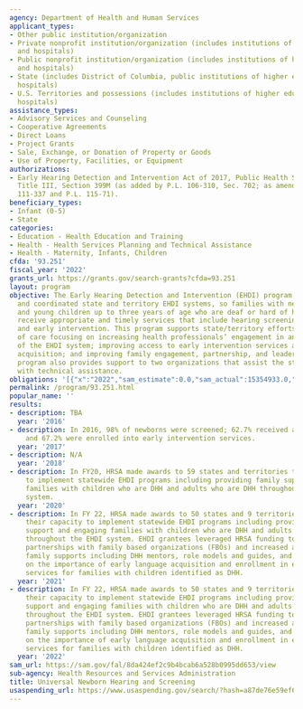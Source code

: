 ```yaml
---
agency: Department of Health and Human Services
applicant_types:
- Other public institution/organization
- Private nonprofit institution/organization (includes institutions of higher education
  and hospitals)
- Public nonprofit institution/organization (includes institutions of higher education
  and hospitals)
- State (includes District of Columbia, public institutions of higher education and
  hospitals)
- U.S. Territories and possessions (includes institutions of higher education and
  hospitals)
assistance_types:
- Advisory Services and Counseling
- Cooperative Agreements
- Direct Loans
- Project Grants
- Sale, Exchange, or Donation of Property or Goods
- Use of Property, Facilities, or Equipment
authorizations:
- Early Hearing Detection and Intervention Act of 2017, Public Health Service Act,
  Title III, Section 399M (as added by P.L. 106-310, Sec. 702; as amended by P.L.
  111-337 and P.L. 115-71).
beneficiary_types:
- Infant (0-5)
- State
categories:
- Education - Health Education and Training
- Health - Health Services Planning and Technical Assistance
- Health - Maternity, Infants, Children
cfda: '93.251'
fiscal_year: '2022'
grants_url: https://grants.gov/search-grants?cfda=93.251
layout: program
objective: The Early Hearing Detection and Intervention (EHDI) program supports comprehensive
  and coordinated state and territory EHDI systems, so families with newborns, infants,
  and young children up to three years of age who are deaf or hard of hearing (DHH)
  receive appropriate and timely services that include hearing screening, diagnosis,
  and early intervention. This program supports state/territory efforts to build systems
  of care focusing on increasing health professionals’ engagement in and knowledge
  of the EHDI system; improving access to early intervention services and language
  acquisition; and improving family engagement, partnership, and leadership. The EHDI
  program also provides support to two organizations that assist the states/territories
  with technical assistance.
obligations: '[{"x":"2022","sam_estimate":0.0,"sam_actual":15354933.0,"usa_spending_actual":15354930.3},{"x":"2023","sam_estimate":16681732.0,"sam_actual":0.0,"usa_spending_actual":16675296.69},{"x":"2024","sam_estimate":16364999.0,"sam_actual":0.0,"usa_spending_actual":16548205.66}]'
permalink: /program/93.251.html
popular_name: ''
results:
- description: TBA
  year: '2016'
- description: In 2016, 98% of newborns were screened; 62.7% received a diagnosis;
    and 67.2% were enrolled into early intervention services.
  year: '2017'
- description: N/A
  year: '2018'
- description: In FY20, HRSA made awards to 59 states and territories to their capacity
    to implement statewide EHDI programs including providing family supports and engaging
    families with children who are DHH and adults who are DHH throughout the EHDI
    system.
  year: '2020'
- description: In FY 22, HRSA made awards to 50 states and 9 territories to strengthen
    their capacity to implement statewide EHDI programs including providing family
    support and engaging families with children who are DHH and adults who are DHH
    throughout the EHDI system. EHDI grantees leveraged HRSA funding to establish
    partnerships with family based organizations (FBOs) and increased access to family-to
    family supports including DHH mentors, role models and guides, and educated families
    on the importance of early language acquisition and enrollment in early intervention
    services for families with children identified as DHH.
  year: '2021'
- description: In FY 22, HRSA made awards to 50 states and 9 territories to strengthen
    their capacity to implement statewide EHDI programs including providing family
    support and engaging families with children who are DHH and adults who are DHH
    throughout the EHDI system. EHDI grantees leveraged HRSA funding to establish
    partnerships with family based organizations (FBOs) and increased access to family-to
    family supports including DHH mentors, role models and guides, and educated families
    on the importance of early language acquisition and enrollment in early intervention
    services for families with children identified as DHH.
  year: '2022'
sam_url: https://sam.gov/fal/8da424ef2c9b4bcab6a528b0995dd653/view
sub-agency: Health Resources and Services Administration
title: Universal Newborn Hearing and Screening
usaspending_url: https://www.usaspending.gov/search/?hash=a87de76e59ef6cd6ee44dc5ff7a8c061
---
```

